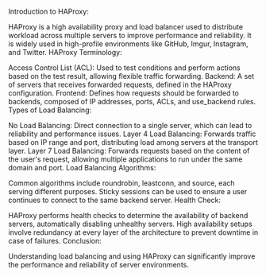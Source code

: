Introduction to HAProxy:

HAProxy is a high availability proxy and load balancer used to distribute workload across multiple servers to improve performance and reliability.
It is widely used in high-profile environments like GitHub, Imgur, Instagram, and Twitter.
HAProxy Terminology:

Access Control List (ACL): Used to test conditions and perform actions based on the test result, allowing flexible traffic forwarding.
Backend: A set of servers that receives forwarded requests, defined in the HAProxy configuration.
Frontend: Defines how requests should be forwarded to backends, composed of IP addresses, ports, ACLs, and use_backend rules.
Types of Load Balancing:

No Load Balancing: Direct connection to a single server, which can lead to reliability and performance issues.
Layer 4 Load Balancing: Forwards traffic based on IP range and port, distributing load among servers at the transport layer.
Layer 7 Load Balancing: Forwards requests based on the content of the user's request, allowing multiple applications to run under the same domain and port.
Load Balancing Algorithms:

Common algorithms include roundrobin, leastconn, and source, each serving different purposes.
Sticky sessions can be used to ensure a user continues to connect to the same backend server.
Health Check:

HAProxy performs health checks to determine the availability of backend servers, automatically disabling unhealthy servers.
High availability setups involve redundancy at every layer of the architecture to prevent downtime in case of failures.
Conclusion:

Understanding load balancing and using HAProxy can significantly improve the performance and reliability of server environments.
